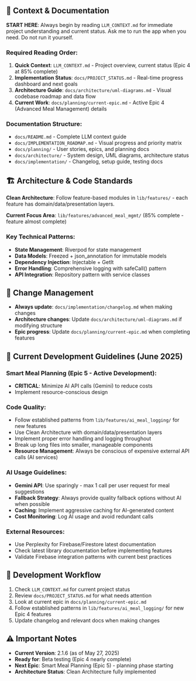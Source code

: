 <!-- Use this file to provide workspace-specific custom instructions to Copilot. For more details, visit https://code.visualstudio.com/docs/copilot/copilot-customization#_use-a-githubcopilotinstructionsmd-file -->

## 🤖 Context & Documentation
**START HERE**: Always begin by reading `LLM_CONTEXT.md` for immediate project understanding and current status.
Ask me to run the app when you need. Do not run it yourself.

### Required Reading Order:
1. **Quick Context**: `LLM_CONTEXT.md` - Project overview, current status (Epic 4 at 85% complete)
2. **Implementation Status**: `docs/PROJECT_STATUS.md` - Real-time progress dashboard and next goals  
3. **Architecture Guide**: `docs/architecture/uml-diagrams.md` - Visual codebase roadmap and data flow
4. **Current Work**: `docs/planning/current-epic.md` - Active Epic 4 (Advanced Meal Management) details

### Documentation Structure:
- `docs/README.md` - Complete LLM context guide
- `docs/IMPLEMENTATION_ROADMAP.md` - Visual progress and priority matrix
- `docs/planning/` - User stories, epics, and planning docs
- `docs/architecture/` - System design, UML diagrams, architecture status  
- `docs/implementation/` - Changelog, setup guide, testing docs

## 🏗️ Architecture & Code Standards
**Clean Architecture**: Follow feature-based modules in `lib/features/` - each feature has domain/data/presentation layers.

**Current Focus Area**: `lib/features/advanced_meal_mgmt/` (85% complete - feature almost complete)

### Key Technical Patterns:
- **State Management**: Riverpod for state management
- **Data Models**: Freezed + json_annotation for immutable models
- **Dependency Injection**: Injectable + GetIt
- **Error Handling**: Comprehensive logging with safeCall() pattern
- **API Integration**: Repository pattern with service classes

## 📝 Change Management
- **Always update**: `docs/implementation/changelog.md` when making changes
- **Architecture changes**: Update `docs/architecture/uml-diagrams.md` if modifying structure
- **Epic progress**: Update `docs/planning/current-epic.md` when completing features

## 🎯 Current Development Guidelines (June 2025)
### Smart Meal Planning (Epic 5 - Active Development):
- **CRITICAL**: Minimize AI API calls (Gemini) to reduce costs
- Implement resource-conscious design
### Code Quality:
- Follow established patterns from `lib/features/ai_meal_logging/` for new features
- Use Clean Architecture with domain/data/presentation layers
- Implement proper error handling and logging throughout
- Break up long files into smaller, manageable components
- **Resource Management**: Always be conscious of expensive external API calls (AI services)

### AI Usage Guidelines:
- **Gemini API**: Use sparingly - max 1 call per user request for meal suggestions
- **Fallback Strategy**: Always provide quality fallback options without AI when possible
- **Caching**: Implement aggressive caching for AI-generated content
- **Cost Monitoring**: Log AI usage and avoid redundant calls

### External Resources:
- Use Perplexity for Firebase/Firestore latest documentation
- Check latest library documentation before implementing features
- Validate Firebase integration patterns with current best practices

## 🚀 Development Workflow
1. Check `LLM_CONTEXT.md` for current project status
2. Review `docs/PROJECT_STATUS.md` for what needs attention
3. Look at current epic in `docs/planning/current-epic.md`  
4. Follow established patterns in `lib/features/ai_meal_logging/` for new Epic 4 features
5. Update changelog and relevant docs when making changes

## ⚠️ Important Notes
- **Current Version**: 2.1.6 (as of May 27, 2025)
- **Ready for**: Beta testing (Epic 4 nearly complete)
- **Next Epic**: Smart Meal Planning (Epic 5) - planning phase starting
- **Architecture Status**: Clean Architecture fully implemented